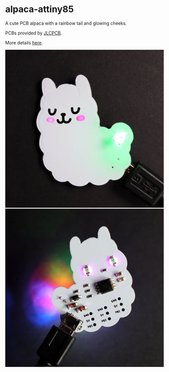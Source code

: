 # alpaca-attiny85
A cute PCB alpaca with a rainbow tail and glowing cheeks.

PCBs provided by [JLCPCB](https://jlcpcb.com/).

More details [here](https://hackaday.io/project/178344-alpaca-attiny85-breakout-board).

![](/images/top.jpeg) ![](/images/btm.jpeg)

